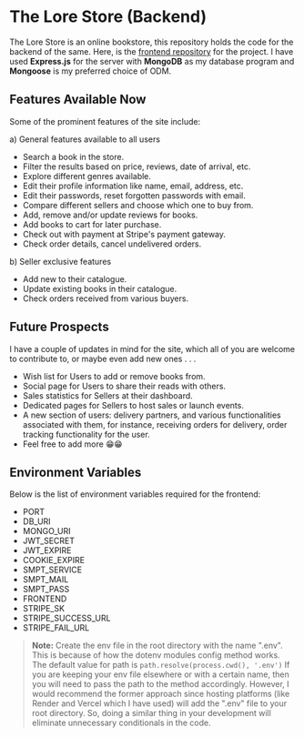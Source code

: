 # The Lore Store (Backend)
The Lore Store is an online bookstore, this repository holds the code for the backend of the same. Here, is the [frontend repository](https://github.com/dhirajksharma/thelorestore-frontend) for the project. I have used **Express.js** for the server with **MongoDB** as my database program and **Mongoose** is my preferred choice of ODM.

## Features Available Now

Some of the prominent features of the site include:

a) General features available to all users
- Search a book in the store.
- Filter the results based on price, reviews, date of arrival, etc.
- Explore different genres available.
- Edit their profile information like name, email, address, etc.
- Edit their passwords, reset forgotten passwords with email.
- Compare different sellers and choose which one to buy from.
- Add, remove and/or update reviews for books.
- Add books to cart for later purchase.
- Check out with payment at Stripe's payment gateway.
- Check order details, cancel undelivered orders.

b) Seller exclusive features

- Add new to their catalogue.
- Update existing books in their catalogue.
- Check orders received from various buyers.

## Future Prospects

I have a couple of updates in mind for the site, which all of you are welcome to contribute to, or maybe even add new ones . . .

- Wish list for Users to add or remove books from.
- Social page for Users to share their reads with others.
- Sales statistics for Sellers at their dashboard.
- Dedicated pages for Sellers to host sales or launch events.
- A new section of users: delivery partners, and various functionalities associated with them, for instance, receiving orders for delivery, order tracking functionality for the user.
- Feel free to add more 😁😁

## Environment Variables

Below is the list of environment variables required for the frontend:

- PORT
- DB_URI
- MONGO_URI
- JWT_SECRET
- JWT_EXPIRE
- COOKIE_EXPIRE
- SMPT_SERVICE
- SMPT_MAIL
- SMPT_PASS
- FRONTEND
- STRIPE_SK
- STRIPE_SUCCESS_URL
- STRIPE_FAIL_URL

> **Note:** Create the env file in the root directory with the name ".env". This is because of how the dotenv modules config method works. The default value for path is `path.resolve(process.cwd(), '.env')` If you are keeping your env file elsewhere or with a certain name, then you will need to pass the path to the method accordingly. However, I would recommend the former approach since hosting platforms (like Render and Vercel which I have used) will add the ".env" file to your root directory. So, doing a similar thing in your development will eliminate unnecessary conditionals in the code.